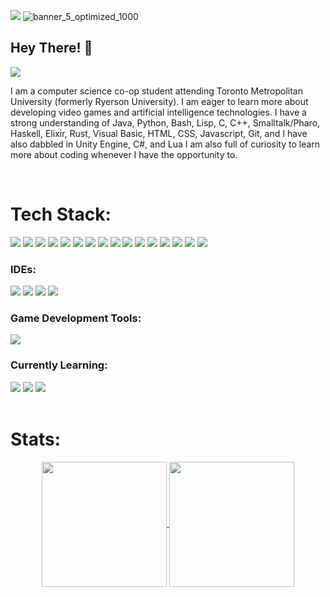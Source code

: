 ![](https://komarev.com/ghpvc/?username=DD00DD&style=for-the-badge&abbreviated=true)
![banner_5_optimized_1000](https://github.com/DD00DD/DD00DD/assets/147881128/b3e66b14-9732-47a1-a2c3-88717ccffab0)

## Hey There! 👋
<a href="https://www.linkedin.com/in/ddedda/" target="blank"><img align="center" src="https://img.shields.io/badge/linkedin-%230077B5.svg?style=for-the-badge&logo=linkedin&logoColor=white" /></a>

<p align="left"> </p>
I am a computer science co-op student attending Toronto Metropolitan University (formerly Ryerson University). 
I am eager to learn more about developing video games and artificial intelligence technologies.
I have a strong understanding of Java, Python, Bash, Lisp, C, C++, Smalltalk/Pharo, Haskell, Elixir, Rust, Visual Basic, HTML, CSS, Javascript, Git, and I have also dabbled in Unity Engine, C#, and Lua
I am also full of curiosity to learn more about coding whenever I have the opportunity to.
<p align="left">
  
<br/>
  
<h1 size="50px"> <b>Tech Stack:</b> </h1>
<div>
  <img src="https://img.shields.io/badge/c-%2300599C.svg?style=for-the-badge&logo=c&logoColor=white"/>
  <img src="https://img.shields.io/badge/c%23-%23239120.svg?style=for-the-badge&logo=csharp&logoColor=white"/>
  <img src="https://img.shields.io/badge/c++-%2300599C.svg?style=for-the-badge&logo=c%2B%2B&logoColor=white"/>
  <img src="https://img.shields.io/badge/css3-%231572B6.svg?style=for-the-badge&logo=css3&logoColor=white"/>
  <img src="https://img.shields.io/badge/elixir-%234B275F.svg?style=for-the-badge&logo=elixir&logoColor=white"/>
  <img src="https://img.shields.io/badge/Erlang-white.svg?style=for-the-badge&logo=erlang&logoColor=a90533"/>
  <img src="https://img.shields.io/badge/Haskell-5e5086?style=for-the-badge&logo=haskell&logoColor=white"/>
  <img src="https://img.shields.io/badge/html5-%23E34F26.svg?style=for-the-badge&logo=html5&logoColor=white"/>
  <img src="https://img.shields.io/badge/java-%23ED8B00.svg?style=for-the-badge&logo=openjdk&logoColor=white"/>
  <img src="https://img.shields.io/badge/javascript-%23323330.svg?style=for-the-badge&logo=javascript&logoColor=%23F7DF1E"/>
  <img src="https://img.shields.io/badge/lua-%232C2D72.svg?style=for-the-badge&logo=lua&logoColor=white"/>
  <img src="https://img.shields.io/badge/PowerShell-%235391FE.svg?style=for-the-badge&logo=powershell&logoColor=white"/>
  <img src="https://img.shields.io/badge/python-3670A0?style=for-the-badge&logo=python&logoColor=ffdd54"/>
  <img src="https://img.shields.io/badge/rust-%23000000.svg?style=for-the-badge&logo=rust&logoColor=white"/>
  <img src="https://img.shields.io/badge/shell_script-%23121011.svg?style=for-the-badge&logo=gnu-bash&logoColor=white"/>
  <img src="https://img.shields.io/badge/Windows%20Terminal-%234D4D4D.svg?style=for-the-badge&logo=windows-terminal&logoColor=white"/>
</div>

<h3>IDEs:</h3>
<div> 
  <img src="https://img.shields.io/badge/Replit-DD1200?style=for-the-badge&logo=Replit&logoColor=white"/>
  <img src="https://img.shields.io/badge/Emacs-%237F5AB6.svg?&style=for-the-badge&logo=gnu-emacs&logoColor=white"/>
  <img src="https://img.shields.io/badge/Visual%20Studio%20Code-0078d7.svg?style=for-the-badge&logo=visual-studio-code&logoColor=white"/>
  <img src="https://img.shields.io/badge/Visual%20Studio-5C2D91.svg?style=for-the-badge&logo=visual-studio&logoColor=white"/>
</div>

<h3>Game Development Tools:</h3>
  <img src="https://img.shields.io/badge/unity-%23000000.svg?style=for-the-badge&logo=unity&logoColor=white"/>

<h3>Currently Learning:</h3>
<div>
  <img src="https://img.shields.io/badge/numpy-%23013243.svg?style=for-the-badge&logo=numpy&logoColor=white"/>
  <img src="https://img.shields.io/badge/pandas-%23150458.svg?style=for-the-badge&logo=pandas&logoColor=white"/>
  <img src="https://img.shields.io/badge/TensorFlow-%23FF6F00.svg?style=for-the-badge&logo=TensorFlow&logoColor=white"/>
</div>

<br/>

<h1>Stats:</h1>
<div align="center" dir="auto">
  <a href="https://github.com/DD00DD/github-readme-stats">
    <img height=200 align="center" src="https://github-readme-stats.vercel.app/api?username=DD00DD&theme=dark&show_icons=true&bg_color=1a1a1a&icon_color=a0ffff" />
  </a>
  <a href="https://github.com/DD00DD/convoychat">
    <img height=200 align="center" src="https://github-readme-stats.vercel.app/api/top-langs?username=DD00DD&layout=compact&langs_count=8&card_width=320&theme=dark&show_icons=true&bg_color=1a1a1a&icon_color=a0ffff" />
  </a>
</div>


<!--
**DD00DD/DD00DD** is a ✨ _special_ ✨ repository because its `README.md` (this file) appears on your GitHub profile.
## Hi there 👋
Here are some ideas to get you started:

- 🔭 I’m currently working on ...
- 🌱 I’m currently learning ...
- 👯 I’m looking to collaborate on ...
- 🤔 I’m looking for help with ...
- 💬 Ask me about ...
- 📫 How to reach me: ...
- 😄 Pronouns: ...
- ⚡ Fun fact: ...
-->
